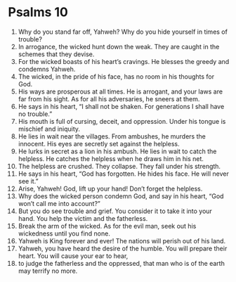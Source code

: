 ﻿
# Psalms 10
1. Why do you stand far off, Yahweh? Why do you hide yourself in times of trouble? 
2. In arrogance, the wicked hunt down the weak. They are caught in the schemes that they devise. 
3. For the wicked boasts of his heart’s cravings. He blesses the greedy and condemns Yahweh. 
4. The wicked, in the pride of his face, has no room in his thoughts for God. 
5. His ways are prosperous at all times. He is arrogant, and your laws are far from his sight. As for all his adversaries, he sneers at them. 
6. He says in his heart, “I shall not be shaken. For generations I shall have no trouble.” 
7. His mouth is full of cursing, deceit, and oppression. Under his tongue is mischief and iniquity. 
8. He lies in wait near the villages. From ambushes, he murders the innocent. His eyes are secretly set against the helpless. 
9. He lurks in secret as a lion in his ambush. He lies in wait to catch the helpless. He catches the helpless when he draws him in his net. 
10. The helpless are crushed. They collapse. They fall under his strength. 
11. He says in his heart, “God has forgotten. He hides his face. He will never see it.” 
12. Arise, Yahweh! God, lift up your hand! Don’t forget the helpless. 
13. Why does the wicked person condemn God, and say in his heart, “God won’t call me into account?” 
14. But you do see trouble and grief. You consider it to take it into your hand. You help the victim and the fatherless. 
15. Break the arm of the wicked. As for the evil man, seek out his wickedness until you find none. 
16. Yahweh is King forever and ever! The nations will perish out of his land. 
17. Yahweh, you have heard the desire of the humble. You will prepare their heart. You will cause your ear to hear, 
18. to judge the fatherless and the oppressed, that man who is of the earth may terrify no more. 
